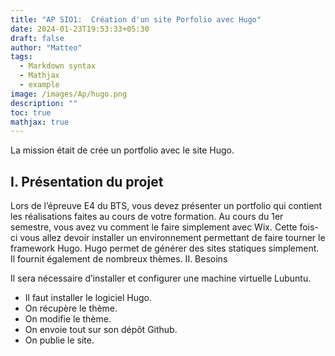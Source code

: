 ```yaml
---
title: "AP SIO1:  Création d'un site Porfolio avec Hugo"
date: 2024-01-23T19:53:33+05:30
draft: false
author: "Matteo"
tags:
  - Markdown syntax
  - Mathjax
  - example
image: /images/Ap/hugo.png
description: ""
toc: true
mathjax: true
---
```

La mission était de crée un portfolio avec le site Hugo.

## I. Présentation du projet

Lors de l’épreuve E4 du BTS, vous devez présenter un portfolio qui contient les réalisations faites au cours de votre formation. Au cours du 1er semestre, vous avez vu comment le faire simplement avec Wix. Cette fois-ci vous allez devoir installer un environnement permettant de faire tourner le framework Hugo. Hugo permet de générer des sites statiques simplement. Il fournit également de nombreux thèmes.
II. Besoins

Il sera nécessaire d’installer et configurer une machine virtuelle Lubuntu.

- Il faut installer le logiciel Hugo.
- On récupère le thème.
- On modifie le thème.
- On envoie tout sur son dépôt Github.
- On publie le site.

